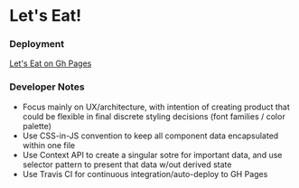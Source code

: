 # Let's Eat!

### Deployment

[Let's Eat on Gh Pages](https://ryanbahan.github.io/lets-eat/)

### Developer Notes

- Focus mainly on UX/architecture, with intention of creating product that could be flexible in final discrete styling decisions (font families / color palette)
- Use CSS-in-JS convention to keep all component data encapsulated within one file
- Use Context API to create a singular sotre for important data, and use selector pattern to present that data w/out derived state
- Use Travis CI for continuous integration/auto-deploy to GH Pages
